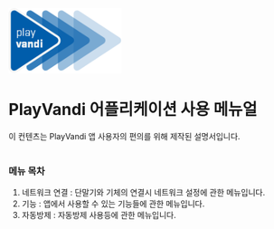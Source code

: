 
<img width="200" src="./Images/vandilogo.png"><br>

# PlayVandi 어플리케이션 사용 메뉴얼

이 컨텐츠는 PlayVandi 앱 사용자의 편의를 위해 제작된 설명서입니다.

#

### 메뉴 목차
1. 네트워크 연결 : 단말기와 기체의 연결시 네트워크 설정에 관한 메뉴입니다.
2. 기능 : 앱에서 사용할 수 있는 기능들에 관한 메뉴입니다.
3. 자동방제 : 자동방제 사용등에 관한 메뉴입니다.
